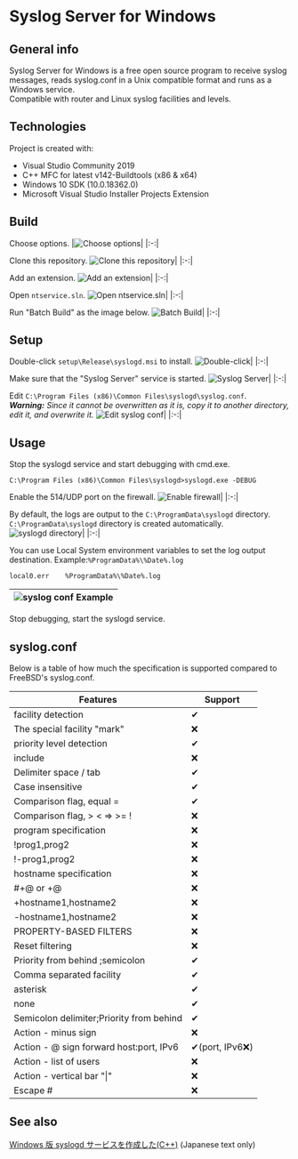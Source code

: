 # Syslog Server for Windows

## General info

Syslog Server for Windows is a free open source program to receive syslog messages, reads syslog.conf in a Unix compatible format and runs as a Windows service.  
Compatible with router and Linux syslog facilities and levels.

## Technologies

Project is created with:

- Visual Studio Community 2019
- C++ MFC for latest v142-Buildtools (x86 & x64)
- Windows 10 SDK (10.0.18362.0)
- Microsoft Visual Studio Installer Projects Extension

## Build

Choose options.
|![Choose options](https://user-images.githubusercontent.com/76575923/140642284-76d407dd-9c92-4410-9007-a33912699279.png)|
|:-:|

Clone this repository.
![Clone this repository](https://user-images.githubusercontent.com/76575923/140642295-79dfb3bc-ee50-4e08-92a0-e0e3152f51c1.png)|
|:-:|

Add an extension.
![Add an extension](https://user-images.githubusercontent.com/76575923/140642305-2fb79eaa-e74c-4f65-bbdd-c8cc92f5ce39.png)|
|:-:|

Open `ntservice.sln`.
![Open ntservice.sln](https://user-images.githubusercontent.com/76575923/140642421-df3aa80f-2c9d-4d8b-b437-1eb26fb61647.png)|
|:-:|

Run "Batch Build" as the image below.
![Batch Build](https://user-images.githubusercontent.com/76575923/140642328-a0948567-d7df-435d-b333-fe867c18b6d4.png)|
|:-:|

## Setup

Double-click `setup\Release\syslogd.msi` to install.
![Double-click](https://user-images.githubusercontent.com/76575923/140642368-8853dbd2-783b-4ded-ba15-5d537c3a9826.png)|
|:-:|

Make sure that the "Syslog Server" service is started.
![Syslog Server](https://user-images.githubusercontent.com/76575923/140642381-333271cf-31dc-449c-acdd-8d4560110603.png)|
|:-:|

Edit `C:\Program Files (x86)\Common Files\syslogd\syslog.conf`.  
_**Warning:** Since it cannot be overwritten as it is, copy it to another directory, edit it, and overwrite it._
![Edit syslog conf](https://user-images.githubusercontent.com/76575923/140642519-738bdf73-83ea-4189-acd1-dce0cd8d7f30.png)|
|:-:|

## Usage
Stop the syslogd service and start debugging with cmd.exe.
```
C:\Program Files (x86)\Common Files\syslogd>syslogd.exe -DEBUG
```

Enable the 514/UDP port on the firewall.
![Enable firewall](https://user-images.githubusercontent.com/76575923/141675779-458af2cc-656f-4b78-8a96-564e16e411ee.png)|
|:-:|

By default, the logs are output to the `C:\ProgramData\syslogd` directory. `C:\ProgramData\syslogd` directory is created automatically.
![syslogd directory](https://user-images.githubusercontent.com/76575923/141675664-add75370-1d06-400c-9901-e2444407e5f8.png)|
|:-:|

You can use Local System environment variables to set the log output destination. Example:`%ProgramData%\%Date%.log`

```
local0.err    %ProgramData%\%Date%.log
```

![syslog conf Example](https://user-images.githubusercontent.com/76575923/141675666-2173c8b2-dd51-401e-ac72-13dadd502ade.png)|
|:-:|

Stop debugging, start the syslogd service.

## syslog.conf

Below is a table of how much the specification is supported compared to FreeBSD's syslog.conf.

| Features                                 | Support         |
| ---------------------------------------- | --------------- |
| facility detection                       | ✔               |
| The special facility "mark"              | ❌              |
| priority level detection                 | ✔               |
| include                                  | ❌              |
| Delimiter space / tab                    | ✔               |
| Case insensitive                         | ✔               |
| Comparison flag, equal =                 | ✔               |
| Comparison flag, > < => >= !             | ❌              |
| program specification                    | ❌              |
| !prog1,prog2                             | ❌              |
| !-prog1,prog2                            | ❌              |
| hostname specification                   | ❌              |
| #+@ or +@                                | ❌              |
| +hostname1,hostname2                     | ❌              |
| -hostname1,hostname2                     | ❌              |
| PROPERTY-BASED FILTERS                   | ❌              |
| Reset filtering                          | ❌              |
| Priority from behind ;semicolon          | ✔               |
| Comma separated facility                 | ✔               |
| asterisk                                 | ✔               |
| none                                     | ✔               |
| Semicolon delimiter;Priority from behind | ✔               |
| Action - minus sign                      | ❌              |
| Action - @ sign forward host:port, IPv6  | ✔(port, IPv6❌) |
| Action - list of users                   | ❌              |
| Action - vertical bar "\|"               | ❌              |
| Escape #                                 | ❌              |

## See also

[Windows 版 syslogd サービスを作成した(C++)](https://itc-engineering-blog.netlify.app/blogs/windows-syslogd 'Windows版syslogdサービスを作成した(C++)') (Japanese text only)
